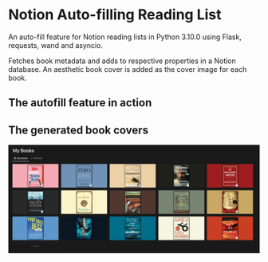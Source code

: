 # Notion Auto-filling Reading List

An auto-fill feature for Notion reading lists in Python 3.10.0 using Flask, requests, wand and asyncio.

Fetches book metadata and adds to respective properties in a Notion database. An aesthetic book cover is added as the cover image for each book.

## The autofill feature in action



## The generated book covers

![The Bookshelf](bookshelf_image.png)

